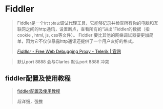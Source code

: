 # Fiddler

>Fiddler是一个`http协议`调试代理工具，它能够记录并检查所有你的电脑和互联网之间的http通讯，设置断点，查看所有的“进出”Fiddler的数据（指cookie , html, js, css等文件）。 Fiddler 要比其他的网络调试器要更加简单，因为它不仅仅暴露http通讯还提供了一个用户友好的格式。
>
>[*Fiddler* - Free Web Debugging Proxy - Telerik | 官网](https://www.baidu.com/link?url=quKGLuLygsWtJKg7NpnC4g-3GUS0DgEnVhOBiNlVMdUPg-zQn1FSO_cOBR7muqav&wd=&eqid=df3355090005ef16000000055e6e2803)

>默认port 8888 会与Clarles 默认port 8888 冲突

## fiddler配置及使用教程

> [fiddler配置及使用教程](https://www.cnblogs.com/woaixuexi9999/p/9247705.html)
>
> 超详细，强推